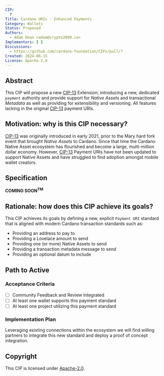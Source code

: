 ```yaml
---
CIP:
  ?
Title: Cardano URIs - Enhanced Payments
Category: Wallets
Status: Proposed
Authors:
  - Adam Dean <adam@crypto2099.io>
Implementors: [ ]
Discussions:
  - https://github.com/cardano-foundation/CIPs/pull/?
Created: 2024-06-15
License: Apache-2.0
---
```


## Abstract

This CIP will propose a new [CIP-13] Extension; introducing a new,
dedicated `payment` authority and provide support for _Native Assets_ and
transactional _Metadata_ as well as providing for extensibility and versioning.
All features lacking in the original [CIP-13] payment URIs.

## Motivation: why is this CIP necessary?

[CIP-13] was originally introduced in early 2021, prior to the Mary hard fork
event that brought _Native Assets_ to Cardano. Since that time the Cardano
Native Asset ecosystem has flourished and become a large, multi-million dollar
economy. However, [CIP-13] Payment URIs have not been updated to support Native
Assets and have struggled to find adoption amongst mobile wallet creators.

## Specification

**COMING SOON<sup>TM</sup>**

## Rationale: how does this CIP achieve its goals?

This CIP achieves its goals by defining a new, explicit `Payment URI` standard
that is aligned with modern Cardano transaction standards such as:

* Providing an address to pay to
* Providing a Lovelace amount to send
* Providing one (or more) Native Assets to send
* Providing a transaction metadata message to send
* Providing an optional datum to include

## Path to Active

### Acceptance Criteria

* [ ] Community Feedback and Review Integrated
* [ ] At least one wallet supports this payment standard
* [ ] At least one project utilizing this payment standard

### Implementation Plan

Leveraging existing connections within the ecosystem we will find willing
partners to integrate this new standard and deploy a proof of concept
integration.

## Copyright

This CIP is licensed
under [Apache-2.0](http://www.apache.org/licenses/LICENSE-2.0).

[CIP-13]:https://github.com/cardano-foundation/CIPs/blob/master/CIP-0013/
